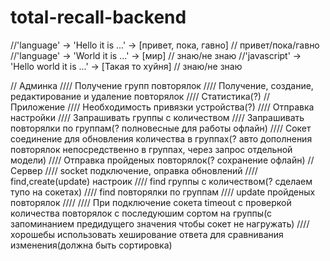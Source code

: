 # total-recall-backend

//'language' -> 'Hello it is ...' -> [привет, пока, гавно] // привет/пока/гавно
//'language' -> 'World it is ...' -> [мир] // знаю/не знаю
//'javascript' -> 'Hello world it is ...' -> [Такая то хуйня] // знаю/не знаю

//	Админка
//// Получение групп повторялок
//// Получение, создание, редактирование и удаление повторялок
//// Статистика(?)
// 	Приложение
////	Необходимость привязки устройства(?)
////	Отправка настройки
////	Запрашивать группы с количеством
////	Запрашивать повторялки по группам(? полновесные для работы офлайн)
////	Сокет соединение для обновления количества в группах(? авто дополнения повторялок непосредственно в группах, через запрос отдельной модели)
////	Отправка пройденых повторялок(? сохранение офлайн)
//	Сервер
////	socket подключение, оправка обновлений
////	find,create(update) настроик
////	find группы с количеством(? сделаем тупо на сокетах)
////	find повторялки по группам
////	update пройденых повторялок
////
////	При подключение сокета timeout c проверкой количества повторялок с последуюшим сортом на группы(с запоминанием предидущего значения чтобы сокет не нагружать)
////хорошебы использовать хеширование ответа для сравнивания изменения(должна быть сортировка)
